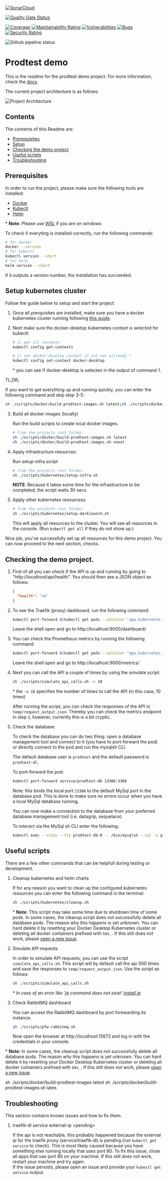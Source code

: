 [![SonarCloud](https://sonarcloud.io/images/project_badges/sonarcloud-black.svg)](https://sonarcloud.io/summary/new_code?id=prodtest-demo)

[![Quality Gate Status](https://sonarcloud.io/api/project_badges/measure?project=prodtest-demo&metric=alert_status&token=9005461108c59dec16be6c57760d5aaaea5d6564)](https://sonarcloud.io/summary/new_code?id=prodtest-demo)

[![Coverage](https://sonarcloud.io/api/project_badges/measure?project=prodtest-demo&metric=coverage&token=9005461108c59dec16be6c57760d5aaaea5d6564)](https://sonarcloud.io/summary/new_code?id=prodtest-demo) [![Maintainability Rating](https://sonarcloud.io/api/project_badges/measure?project=prodtest-demo&metric=sqale_rating&token=9005461108c59dec16be6c57760d5aaaea5d6564)](https://sonarcloud.io/summary/new_code?id=prodtest-demo) [![Vulnerabilities](https://sonarcloud.io/api/project_badges/measure?project=prodtest-demo&metric=vulnerabilities&token=9005461108c59dec16be6c57760d5aaaea5d6564)](https://sonarcloud.io/summary/new_code?id=prodtest-demo) [![Bugs](https://sonarcloud.io/api/project_badges/measure?project=prodtest-demo&metric=bugs&token=9005461108c59dec16be6c57760d5aaaea5d6564)](https://sonarcloud.io/summary/new_code?id=prodtest-demo) [![Security Rating](https://sonarcloud.io/api/project_badges/measure?project=prodtest-demo&metric=security_rating&token=9005461108c59dec16be6c57760d5aaaea5d6564)](https://sonarcloud.io/summary/new_code?id=prodtest-demo)

![Github pipeline status](https://github.com/brdv/prodtest-demo/actions/workflows/pr-flow.yaml/badge.svg)

# Prodtest demo

This is the readme for the prodtest demo project. For more information, check the [docs](https://brdv.github.io/prodtest-docs).

The current project architecture is as follows:

![Project Architecture](./assets/simple-architecture-dl.png)

## Contents

The contents of this Readme are:

- [Prerequisites](#prerequisites)
- [Setup](#setup)
- [Checking the demo project](#checking-the-demo-project)
- [Useful scripts](#useful-scripts)
- [Troubleshooting](#troubleshooting)

## Prerequisites

In order to run the project, please make sure the following tools are installed:

- [Docker](https://docs.docker.com/get-docker/)
- [Kubectl](https://kubernetes.io/docs/tasks/tools/)
- [Helm](https://helm.sh/docs/intro/install/)

\* **Note:** Please use [WSL](https://learn.microsoft.com/en-us/windows/wsl/install) if you are on windows

To check if everyting is installed correctly, run the following commands:

```bash
# for docker
docker --version
# for kubectl
kubectl version --short
# for helm
helm version --short
```

If it outputs a version number, the installation has succeeded.

## Setup kubernetes cluster

Follow the guide below to setup and start the project.

1.  Once all prerquisites are installed, make sure you have a docker kubernetes cluster running following [this guide](https://docs.docker.com/desktop/kubernetes/#enable-kubernetes).

2.  Next make sure the docker-desktop kubernetes context is selected for kubectl:

    ```bash
    # 1) get all contexts
    kubectl config get-contexts

    # 2) set docker-desktop context if not set allready *
    kubectl config set-context docker-desktop
    ```

    \* you can see if docker-desktop is selecten in the output of command 1.

TL;DR;

If you want to get everything up and running quickly, you can enter the following command and skip step 3-5:

```bash
sh ./scripts/docker/build-prodtest-images.sh latest;sh ./scripts/docker/build-prodtest-images.sh vnext; sh ./scripts/kubernetes/setup-infra.sh;sh ./scripts/kubernetes/setup-darklaunch.sh
```

3.  Build all docker images (locally)

    Run the build scripts to create local docker images.

    ```bash
    # from the projects root folder:
    sh ./scripts/docker/build-prodtest-images.sh latest
    sh ./scripts/docker/build-prodtest-images.sh vnext
    ```

4.  Apply infrastructure resources:

    Run setup-infra script

    ```bash
    # from the projects root folder:
    sh ./scripts/kubernetes/setup-infra.sh
    ```

    **NOTE**: Because it takes some time for the infrastructure to be completed; the script waits 30 secs.

5.  Apply other kubernetes resourcess

    ```bash
    # from the projects root folder:
    sh ./scripts/kubernetes/setup-darklaunch.sh
    ```

    This will apply all resources to the cluster. You will see all resources in the console. (Run `kubectl get all` if they do not show up.)

Nice job, you've successfully set up all resources for this demo project. You can now proceed to the next section, checks.

## Checking the demo project.

1. First of all you can check if the API is up and running by going to "http://localhost/api/health". You should then see a JSON object as follows:

   ```json
   {
     "health": "ok"
   }
   ```

2. To see the Traefik (proxy) dashboard, run the following command:

   ```bash
   kubectl port-forward $(kubectl get pods --selector "app.kubernetes.io/name=traefik" --output=name) 9000:9000
   ```

   Leave the shell open and go to http://localhost:9000/dashboard/

3. You can check the Prometheus metrics by running the following command:

   ```bash
   kubectl port-forward $(kubectl get pods --selector "app.kubernetes.io/name=traefik" --output=name) 9000:9100
   ```

   Leave the shell open and go to http://localhost:9000/metrics/

4. Next you can call the API a couple of times by using the simulate script:

   ```bash
   sh ./scripts/simulate_api_calls.sh -n 10
   ```

   \* the `-n 10` specifies the number of times to call the API (in this case, 10 times)

   After running the script, you can check the responses of the API in `temp/request_output.json`. Thereby you can check the metrics endpoint in step `3`, however, currently this is a bit cryptic.

5. Check the database:

   To check the database you can do two thing: open a database management tool and connect to it (you have to port-forward the pod) or directly connect to the pod and run the mysqlsh CLI.

   The default database user is `prodtest` and the default password is `prodtest-dl`.

   To port-forward the pod:

   ```bash
   kubectl port-forward service/prodtest-db 13306:3306
   ```

   Note: this binds the local port `13306` to the default MySql port in the database pod. This is done to make sure no errors occur when you have a local MySql database running.

   You can now make a connection to the database from your preferred database management tool (i.e. datagrip, sequelace).

   To interact via the MySql sh CLI enter the following:

   ```bash
   kubectl exec --stdin --tty prodtest-db-0 -- /bin/mysqlsh --sql -u prodtest
   ```

## Useful scripts

There are a few other commands that can be helpfull during testing or development.

1. Cleanup kubernetes and helm charts

   If for any reason you want to clean up the configured kubernetes resources you can enter the following command in the terminal:

   ```bash
   sh ./scripts/kubernetes/cleanup.sh
   ```

   \* **Note:** This script may take some time due to shutdown time of some pods.
   In some cases, the cleanup script does not successfully delete all database pods. The reason why this happens is yet unknown. You can hard delete it by resetting your Docker Desktop Kubernetes cluster or deleting all docker containers prefixed with `k8s_`. If this still does not work, please [open a new issue](https://github.com/brdv/prodtest-demo/issues/new/choose).

2. Simulate API requests

   In order to simulate API requests, you can use the script `simulate_api_calls.sh`. This script will by default call the api 500 times and save the responses to `temp/request_output.json`.
   Use the script as follows:

   ```bash
   sh ./scripts/simulate_api_calls.sh
   ```

   \* _In case of an error like 'jq command does not exist' [install jq](https://stedolan.github.io/jq/download/)_

3. Check RabbitMQ dashboard

   You can access the RabbitMQ dashboard by port forewarding its instance.

   ```bash
   sh ./scripts/pfw-rabbitmq.sh
   ```

   Now open the browser at http://localhost:15672 and log in with the credentials in your console.

\* **Note:** In some cases, the cleanup script does not successfully delete all database pods. The reason why this happens is yet unknown. You can hard delete it by resetting your Docker Desktop Kubernetes cluster or deleting all docker containers prefixed with `k8s_`. If this still does not work, please [open a new issue](https://github.com/brdv/prodtest-demo/issues/new/choose).

sh ./scripts/docker/build-prodtest-images latest
sh ./scripts/docker/build-prodtest-images.sh lates

## Troubleshooting

This section contains known issues and how to fix them.

1. traefik-dl service external-ip \<pending\>

   If the api is not reachable, this probably happened because the external ip for the traefik proxy (service/traefik-dl) is pending (run `kubectl get service` to check). This is most likely caused because you have something else running locally that uses port 80. To fix this issue, close all apps that use port 80 on your machine. If this still does not work, restart your machine and try again.<br>
   If the issue persists, please open an issue and provide your `kubectl get service` output.
